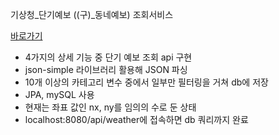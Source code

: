기상청_단기예보 ((구)_동네예보) 조회서비스

[바로가기](https://www.data.go.kr/data/15084084/openapi.do)

- 4가지의 상세 기능 중 단기 예보 조회 api 구현
- json-simple 라이브러리 활용해 JSON 파싱
- 10개 이상의 카테고리 변수 중에서 일부만 필터링을 거쳐 db에 저장
- JPA, mySQL 사용
- 현재는 좌표 값인 nx, ny를 임의의 수로 둔 상태
- localhost:8080/api/weather에 접속하면 db 쿼리까지 완료

